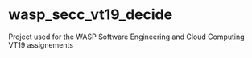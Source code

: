 # wasp_secc_vt19_decide
Project used for the WASP Software Engineering and Cloud Computing VT19 assignements
